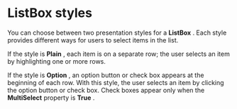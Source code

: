 
# ListBox styles

You can choose between two presentation styles for a  **ListBox** . Each style provides different ways for users to select items in the list.

If the style is  **Plain** , each item is on a separate row; the user selects an item by highlighting one or more rows.

If the style is  **Option** , an option button or check box appears at the beginning of each row. With this style, the user selects an item by clicking the option button or check box. Check boxes appear only when the **MultiSelect** property is **True** .

